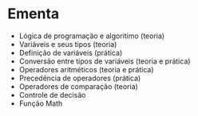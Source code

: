 # Ementa

- Lógica de programação e algoritimo (teoria)
- Variáveis e seus tipos (teoria)
- Definição de variáveis (prática)
- Conversão entre tipos de variáveis (teoria e prática)
- Operadores aritméticos (teoria e prática)
- Precedência de operadores (prática)
- Operadores de comparação (teoria)
- Controle de decisão
- Função Math
